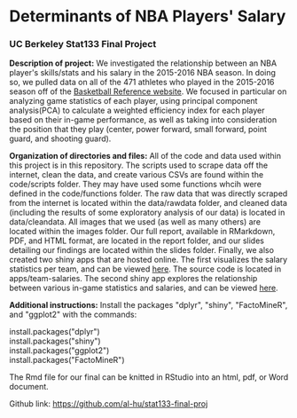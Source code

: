 # Determinants of NBA Players' Salary

### UC Berkeley Stat133 Final Project

**Description of project:** We investigated the relationship between an NBA player's skills/stats and his salary in the 2015-2016 NBA season.  In doing so, we pulled data on all of the 471 athletes who played in the 2015-2016 season off of the [Basketball Reference website](http://www.basketball-reference.com/).  We focused in particular on analyzing game statistics of each player, using principal component analysis(PCA) to calculate a weighted efficiency index for each player based on their in-game performance, as well as taking into consideration the position that they play (center, power forward, small forward, point guard, and shooting guard).

**Organization of directories and files:** All of the code and data used within this project is in this repository.  The scripts used to scrape data off the internet, clean the data, and create various CSVs are found within the code/scripts folder.  They may have used some functions whcih were defined in the code/functions folder.  The raw data that was directly scraped from the internet is located within the data/rawdata folder, and cleaned data (including the results of some exploratory analysis of our data) is located in data/cleandata.  All images that we used (as well as many others) are located within the images folder.  Our full report, available in RMarkdown, PDF, and HTML format, are located in the report folder, and our slides detailing our findings are located within the slides folder.  Finally, we also created two shiny apps that are hosted online.  The first visualizes the salary statistics per team, and can be viewed [here](https://al-hu.shinyapps.io/team-salaries/).  The source code is located in apps/team-salaries.  The second shiny app explores the relationship between various in-game statistics and salaries, and can be viewed [here](https://al-hu.shinyapps.io/stat-salaries/).

**Additional instructions:**
Install the packages "dplyr", "shiny", "FactoMineR", and "ggplot2" with the commands:

install.packages("dplyr")  
install.packages("shiny")  
install.packages("ggplot2")  
install.packages("FactoMineR")

The Rmd file for our final can be knitted in RStudio into an html, pdf, or Word document.

Github link: https://github.com/al-hu/stat133-final-proj
